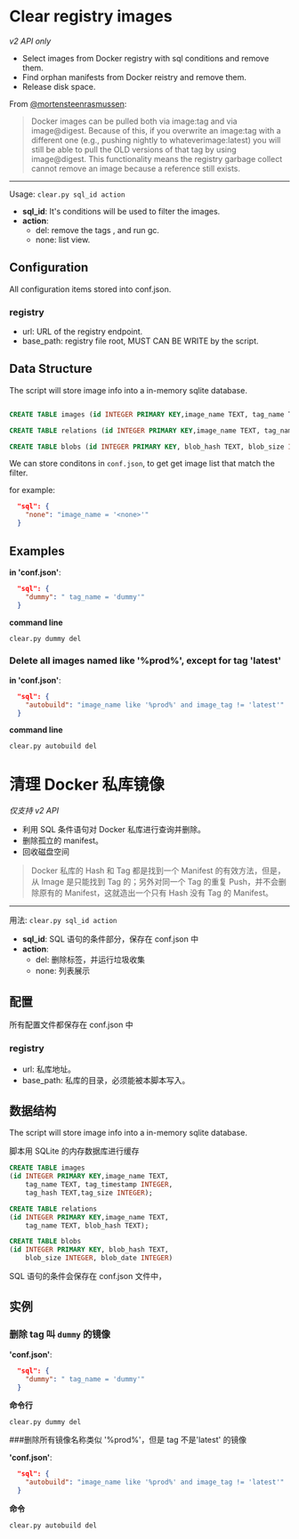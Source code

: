 # Clear registry images

*v2 API only*

- Select images from Docker registry with sql conditions and remove them.
- Find orphan manifests from Docker reistry and remove them.
- Release disk space.

From [@mortensteenrasmussen](https://github.com/mortensteenrasmussen/docker-registry-manifest-cleanup):

> Docker images can be pulled both via image:tag and via image@digest. Because of this, if you overwrite an image:tag with a different one (e.g., pushing nightly to whateverimage:latest) you will still be able to pull the OLD versions of that tag by using image@digest. This functionality means the registry garbage collect cannot remove an image because a reference still exists.


---

Usage: `clear.py sql_id action`


- **sql_id**: It's conditions will be used to filter the images.
- **action**:
	- del: remove the tags , and run gc.
	- none: list view.

## Configuration

All configuration items stored into conf.json.

### registry

- url: URL of the registry endpoint.
- base_path: registry file root, MUST CAN BE WRITE by the script.

## Data Structure

The script will store image info into a in-memory sqlite database.

~~~sql

CREATE TABLE images (id INTEGER PRIMARY KEY,image_name TEXT, tag_name TEXT, tag_timestamp INTEGER, tag_hash TEXT,tag_size INTEGER);

CREATE TABLE relations (id INTEGER PRIMARY KEY,image_name TEXT, tag_name TEXT, blob_hash TEXT);

CREATE TABLE blobs (id INTEGER PRIMARY KEY, blob_hash TEXT, blob_size INTEGER, blob_date INTEGER)

~~~

We can store conditons in `conf.json`, to get get image list that match the filter.

for example:

~~~json
  "sql": {
    "none": "image_name = '<none>'"
  }

~~~

## Examples

**in 'conf.json'**:

~~~json
  "sql": {
    "dummy": " tag_name = 'dummy'"
  }
~~~

**command line**

`clear.py dummy del`

### Delete all images named like '%prod%', except for tag 'latest'

**in 'conf.json'**:

~~~json
  "sql": {
    "autobuild": "image_name like '%prod%' and image_tag != 'latest'"
  }
~~~

**command line**

`clear.py autobuild del`

# 清理 Docker 私库镜像

*仅支持 v2 API*

- 利用 SQL 条件语句对 Docker 私库进行查询并删除。
- 删除孤立的 manifest。
- 回收磁盘空间

> Docker 私库的 Hash 和 Tag 都是找到一个 Manifest 的有效方法，但是，从 Image 是只能找到 Tag 的；另外对同一个 Tag 的重复 Push，并不会删除原有的 Manifest，这就造出一个只有 Hash 没有 Tag 的 Manifest。

---

用法: `clear.py sql_id action`

- **sql_id**: SQL 语句的条件部分，保存在 conf.json 中
- **action**:
	- del: 删除标签，并运行垃圾收集
	- none: 列表展示


## 配置

所有配置文件都保存在 conf.json 中

### registry

- url: 私库地址。
- base_path: 私库的目录，必须能被本脚本写入。

## 数据结构

The script will store image info into a in-memory sqlite database.

脚本用 SQLite 的内存数据库进行缓存

~~~sql
CREATE TABLE images
(id INTEGER PRIMARY KEY,image_name TEXT,
	tag_name TEXT, tag_timestamp INTEGER,
	tag_hash TEXT,tag_size INTEGER);

CREATE TABLE relations
(id INTEGER PRIMARY KEY,image_name TEXT,
	tag_name TEXT, blob_hash TEXT);

CREATE TABLE blobs
(id INTEGER PRIMARY KEY, blob_hash TEXT,
	blob_size INTEGER, blob_date INTEGER)

~~~



SQL 语句的条件会保存在 conf.json 文件中，

## 实例

### 删除 tag 叫 `dummy` 的镜像

**'conf.json'**:

~~~json
  "sql": {
    "dummy": " tag_name = 'dummy'"
  }
~~~

**命令行**

`clear.py dummy del`

###删除所有镜像名称类似 '%prod%'，但是 tag 不是'latest' 的镜像

**'conf.json'**:

~~~json
  "sql": {
    "autobuild": "image_name like '%prod%' and image_tag != 'latest'"
  }
~~~

**命令**

`clear.py autobuild del`
